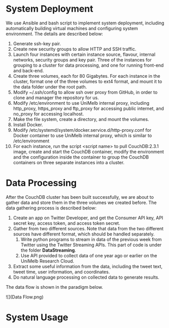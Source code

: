 # System Deployment

We use Ansible and bash script to implement system deployment, including automatically building virtual machines and configuring system environment. The details are described below:

1. Generate ssh-key pair.
2. Create new security groups to allow HTTP and SSH traffic.
3. Launch four instances with certain instance source, flavour, internal networks, security groups and key pair. Three of the instances for grouping to a cluster for data processing, and one for running front-end and back-end.
4. Create three volumes, each for 80 Gigabytes. For each instance in the cluster, format one of the three volumes to ext4 format, and mount it to the data folder under the root path.
5. Modify ~/.ssh/config to allow ssh over proxy from GitHub, in order to clone and manager the repository for us.
6. Modify /etc/environment to use UniMelb internal proxy, including http_proxy, https_proxy and ftp_proxy for accessing public internet, and no_proxy for accessing localhost.
7. Make the file system, create a directory, and mount the volumes.
8. Install Docker.
9. Modify /etc/systemd/system/docker.service.d/http-proxy.conf for Docker container to use UniMelb internal proxy, which is similar to /etc/environment
10. For each instance, run the script \<script name\> to pull CouchDB:2.3.1 image, create and start the CouchDB container, modify the environment and the configuration inside the container to group the CouchDB containers on three separate instances into a cluster.



# Data Processing

After the CouchDB cluster has been built successfully, we are about to gather data and store them in the three volumes we created before. The data gathering process is described below:

1. Create an app on Twitter Developer, and get the Consumer API key, API secret key, access token, and access token secret.
2. Gather from two different sources. Note that data from the two different sources have different format, which should be handled separately.
   1. Write python programs to stream in data of the previous week from Twitter using the Twitter Streaming APIs. This part of code is under the folder **DataStreaming**.
   2. Use API provided to collect data of one year ago or earlier on the UniMelb Research Cloud.
3. Extract some useful information from the data, including the tweet text, tweet time, user information, and coordinates.
4. Do natural language processing on collected data to generate results.

The data flow is shown in the paradigm below.

![](Data Flow.png)



# System Usage

